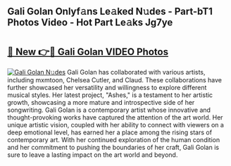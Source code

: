 ## Gali Golan Onlyf𝚊ns Le𝚊ked N𝚞des - Part-bT1 Photos Video - Hot Part Le𝚊ks Jg7ye

# <h2><a href="http://ac20109.deff.icu/?id=Gali+Golan">🔗 New 👉🔴 Gali Golan VIDEO Photos</a></h2>

[![Gali Golan N𝚞des](https://i.imgur.com/rIISA9y.gif)](http://ac20109.deff.icu/?id=Gali+Golan)
Gali Golan has collaborated with various artists, including mxmtoon, Chelsea Cutler, and Claud. These collaborations have further showcased her versatility and willingness to explore different musical styles. Her latest project, "Ashes," is a testament to her artistic growth, showcasing a more mature and introspective side of her songwriting. Gali Golan is a contemporary artist whose innovative and thought-provoking works have captured the attention of the art world. Her unique artistic vision, coupled with her ability to connect with viewers on a deep emotional level, has earned her a place among the rising stars of contemporary art. With her continued exploration of the human condition and her commitment to pushing the boundaries of her craft, Gali Golan is sure to leave a lasting impact on the art world and beyond.
